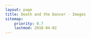 ```yaml
---
layout: page
title: Death and the Dancer - Images
sitemap:
    priority: 0.7
    lastmod: 2018-04-02
---
```

<div class="gallery">
    <img src="{{ "/images/Death and the Dancer.jpg" | absolute_url }}" alt="">
    <img src="{{ "/images/portraits_noise_long.jpg" | absolute_url }}" alt="">
</div>
